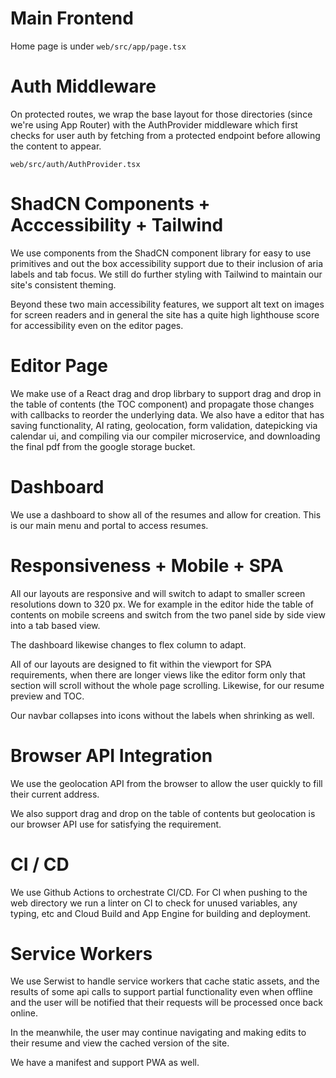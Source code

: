 # Main Frontend

Home page is under `web/src/app/page.tsx`

# Auth Middleware

On protected routes, we wrap the base layout for those directories (since we're using App Router) with the AuthProvider middleware which first checks for user auth by fetching from a protected endpoint before allowing the content to appear.

`web/src/auth/AuthProvider.tsx`

# ShadCN Components + Acccessibility + Tailwind 

We use components from the ShadCN component library for easy to use primitives and out the box accessibility support due to their inclusion of aria labels and tab focus. We still do further styling with Tailwind to maintain our site's consistent theming.

Beyond these two main accessibility features, we support alt text on images for screen readers and in general the site has a quite high lighthouse score for accessibility even on the editor pages.

# Editor Page

We make use of a React drag and drop librbary to support drag and drop in the table of contents (the TOC component) and propagate those changes with callbacks to reorder the underlying data. We also have a editor that has saving functionality, AI rating, geolocation, form validation, datepicking via calendar ui, and compiling via our compiler microservice, and downloading the final pdf from the google storage bucket.

# Dashboard

We use a dashboard to show all of the resumes and allow for creation. This is our main menu and portal to access resumes.

# Responsiveness + Mobile + SPA

All our layouts are responsive and will switch to adapt to smaller screen resolutions down to 320 px.
We for example in the editor hide the table of contents on mobile screens and switch from the two panel side by side view into a tab based view.

The dashboard likewise changes to flex column to adapt.

All of our layouts are designed to fit within the viewport for SPA requirements, when there are longer views like the editor form only that section will scroll without the whole page scrolling. Likewise, for our resume preview and TOC.

Our navbar collapses into icons without the labels when shrinking as well.

# Browser API Integration

We use the geolocation API from the browser to allow the user quickly to fill their current address.

We also support drag and drop on the table of contents but geolocation is our browser API use for satisfying the requirement.

# CI / CD

We use Github Actions to orchestrate CI/CD. For CI when pushing to the web directory we run a linter on CI to check for unused variables, any typing, etc and Cloud Build and App Engine for building and deployment.

# Service Workers

We use Serwist to handle service workers that cache static assets, and the results of some api calls to support partial functionality even when offline and the user will be notified that their requests will be processed once back online.

In the meanwhile, the user may continue navigating and making edits to their resume and view the cached version of the site.

We have a manifest and support PWA as well. 
